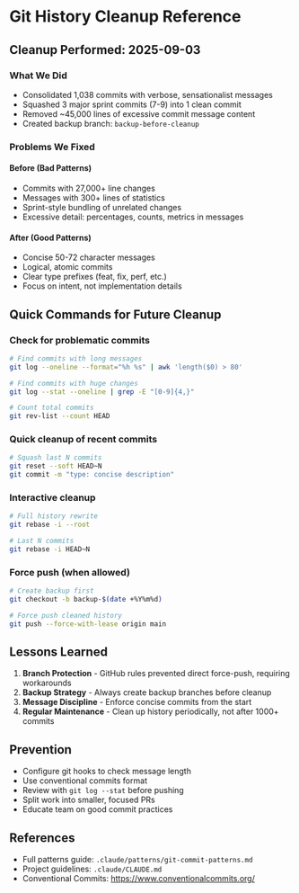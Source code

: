 # Git History Cleanup Reference

## Cleanup Performed: 2025-09-03

### What We Did
- Consolidated 1,038 commits with verbose, sensationalist messages
- Squashed 3 major sprint commits (7-9) into 1 clean commit
- Removed ~45,000 lines of excessive commit message content
- Created backup branch: `backup-before-cleanup`

### Problems We Fixed

#### Before (Bad Patterns)
- Commits with 27,000+ line changes
- Messages with 300+ lines of statistics
- Sprint-style bundling of unrelated changes
- Excessive detail: percentages, counts, metrics in messages

#### After (Good Patterns)
- Concise 50-72 character messages
- Logical, atomic commits
- Clear type prefixes (feat, fix, perf, etc.)
- Focus on intent, not implementation details

## Quick Commands for Future Cleanup

### Check for problematic commits
```bash
# Find commits with long messages
git log --oneline --format="%h %s" | awk 'length($0) > 80'

# Find commits with huge changes
git log --stat --oneline | grep -E "[0-9]{4,}"

# Count total commits
git rev-list --count HEAD
```

### Quick cleanup of recent commits
```bash
# Squash last N commits
git reset --soft HEAD~N
git commit -m "type: concise description"
```

### Interactive cleanup
```bash
# Full history rewrite
git rebase -i --root

# Last N commits
git rebase -i HEAD~N
```

### Force push (when allowed)
```bash
# Create backup first
git checkout -b backup-$(date +%Y%m%d)

# Force push cleaned history
git push --force-with-lease origin main
```

## Lessons Learned

1. **Branch Protection** - GitHub rules prevented direct force-push, requiring workarounds
2. **Backup Strategy** - Always create backup branches before cleanup
3. **Message Discipline** - Enforce concise commits from the start
4. **Regular Maintenance** - Clean up history periodically, not after 1000+ commits

## Prevention

- Configure git hooks to check message length
- Use conventional commits format
- Review with `git log --stat` before pushing
- Split work into smaller, focused PRs
- Educate team on good commit practices

## References

- Full patterns guide: `.claude/patterns/git-commit-patterns.md`
- Project guidelines: `.claude/CLAUDE.md`
- Conventional Commits: https://www.conventionalcommits.org/